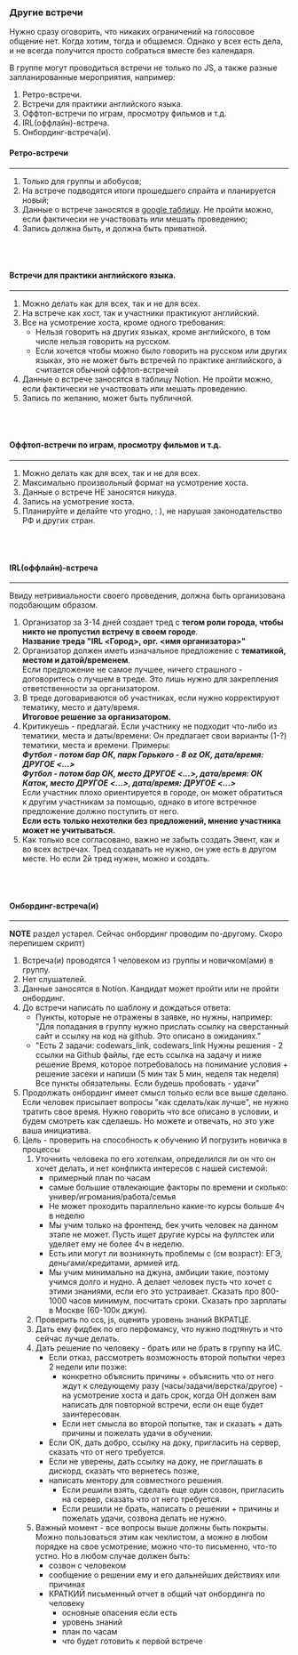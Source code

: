 ### Другие встречи

Нужно сразу оговорить, что никаких ограничений на голосовое общение нет.
Когда хотим, тогда и общаемся. Однако у всех есть дела,
и не всегда получится просто собраться вместе без календаря.

В группе могут проводиться встречи не только по JS,
а также разные запланированные мероприятия, например:

1. Ретро-встречи.
2. Встречи для практики английского языка.
3. Оффтоп-встречи по играм, просмотру фильмов и т.д.
4. IRL(оффлайн)-встреча.
5. Онбординг-встреча(и).

#### Ретро-встречи
---
1. Только для группы и абобусов;
2. На встрече подводятся итоги прошедшего спрайта и планируется новый;
3. Данные о встрече заносятся в [google таблицу](https://docs.google.com/spreadsheets/d/1glsNm6TBWLS1z2O0vnukydNKmYqjd6Kr3-YF5yncZXk).
   Не пройти можно, если фактически не участвовать или мешать проведению;
4. Запись должна быть, и должна быть приватной.
<br/>
<br/>

#### Встречи для практики английского языка.
---
1. Можно делать как для всех, так и не для всех.
2. На встрече как хост, так и участники практикуют английский.
3. Все на усмотрение хоста, кроме одного требования:
   - Нельзя говорить на других языках, кроме английского, в том числе нельзя говорить на русском.
   - Если хочется чтобы можно было говорить на русском или других языках, это не может быть
     встречей по практике английского, а считается обычной оффтоп-встречей
4. Данные о встрече заносятся в таблицу Notion.
   Не пройти можно, если фактически не участвовать или мешать проведению.
5. Запись по желанию, может быть публичной.
<br/>
<br/>

#### Оффтоп-встречи по играм, просмотру фильмов и т.д.
---
1. Можно делать как для всех, так и не для всех.
2. Максимально произвольный формат на усмотрение хоста.
3. Данные о встрече НЕ заносятся никуда.
4. Запись на усмотрение хоста.
5. Планируйте и делайте что угодно, : ), не нарушая законодательство РФ и других стран.
<br/>
<br/>

#### IRL(оффлайн)-встреча
---
Ввиду нетривиальности своего проведения, должна быть организована подобающим образом.
1. Организатор за 3-14 дней создает тред с **тегом роли города, чтобы никто не пропустил встречу в своем городе**.  
   **Название треда "IRL <Город>, орг. <имя организатора>"**
2. Организатор должен иметь изначальное предложение с **тематикой, местом и датой/временем**.  
   Если предложение не самое лучшее, ничего страшного - договоритесь о лучшем в треде.
   Это лишь нужно для закрепления ответственности за организатором.
3. В треде договариваются об участниках, если нужно корректируют тематику, место и дату/время.  
   **Итоговое решение за организатором.**
4. Критикуешь - предлагай.
   Если участнику не подходит что-либо из тематики, места и даты/времени:
   Он предлагает свои варианты (1-?) тематики, места и времени. Примеры:  
   ___Футбол - потом бар ОК, парк Горького - 8 oz ОК, дата/время: ДРУГОЕ <...>___  
   ___Футбол - потом бар ОК, место ДРУГОЕ <...>, дата/время: ОК___  
   ___Каток, место ДРУГОЕ <...>, дата/время: ДРУГОЕ <...>___  
   Если участник плохо ориентируется в городе, он может обратиться к другим участникам за помощью,
   однако в итоге встречное предложение должно поступить от него.  
   **Если есть только нехотелки без предложений, мнение участника может не учитываться.**
5. Как только все согласовано, важно не забыть создать Эвент, как и во всех встречах.
   Тред создавать не нужно, он уже есть в другом месте. Но если 2й тред нужен, можно и создать.
<br/>
<br/>

#### Онбординг-встреча(и)
---
**NOTE** раздел устарел. Сейчас онбординг проводим по-другому. Скоро перепишем скрипт)  

1. Встреча(и) проводятся 1 человеком из группы и новичком(ами) в группу.
2. Нет слушателей.
3. Данные заносятся в Notion. Кандидат может пройти или не пройти онбординг.
4. До встречи написать по шаблону и дождаться ответа:
   - Пункты, которые не отражены в заявке, но нужны, например:  
     "Для попадания в группу нужно прислать ссылку на сверстанный сайт и ссылку на код на github.
     Это описано в ожиданиях." 
   - "Есть 2 задачи: codewars_link, codewars_link
     Нужны решения - 2 ссылки на Github файлы, где есть ссылка на задачу и ниже решение
     Время, которое потребовалось на понимание условия + решение засеки и напиши (5 мин так 5 мин, неделя так неделя)
     Все пункты обязательны. Если будешь пробовать - удачи"
5. Продолжать онбординг имеет смысл только если все выше сделано.
   Если человек присылает вопросы "как сделать/как лучше", не нужно тратить свое время.
   Нужно говорить что все описано в условии, и будем смотреть как сделаешь.
   Но можете и отвечать, но это уже ваша инициатива.
6. Цель - проверить на способность к обучению И погрузить новичка в процессы
   1. Уточнить человека по его хотелкам, определился ли он что он хочет делать,
      и нет конфликта интересов с нашей системой:
      - примерный план по часам
      - самые большие отвлекающие факторы по времени и сколько: универ/игромания/работа/семья
      - Не может проходить параллельно какие-то курсы больше 4ч в неделю
      - Мы учим только на фронтенд, бек учить человек на данном этапе не может.
        Пусть ищет другие курсы на фуллстек или уделяет ему не более 4ч в неделю.
      - Есть или могут ли возникнуть проблемы с (см возраст): ЕГЭ, деньгами/кредитами, армией итд.
      - Мы учим минимально на джуна, амбиции такие, поэтому учимся долго и нудно.
        А делает человек пусть что хочет с этими знаниями, если его это устраивает.
        Сказать про 800-1000 часов минимум, посчитать сроки.
        Сказать про зарплаты в Москве (60-100к джун).
   2. Проверить по ccs, js, оценить уровень знаний ВКРАТЦЕ.
   3. Дать ему фидбек по его перфомансу, что нужно подтянуть и что сейчас лучше делать.
   4. Дать решение по человеку - брать или не брать в группу на ИС.
      - Если отказ, рассмотреть возможность второй попытки через 2 недели или позже:
        - конкретно объяснить причины + объяснить что от него ждут к следующему разу
          (часы/задачи/верстка/другое) - на усмотрение хоста и дать срок,
          когда ОН должен вам написать для повторной встречи, если он еще будет заинтересован.
        - Если нет смысла во второй попытке, так и сказать + дать причины и пожелать удачи в обучении.
      - Если ОК, дать добро, ссылку на доку, пригласить на сервер, сказать что от него требуется.
      - Если не уверены, дать ссылку на доку, не приглашать в дискорд, сказать что вернетесь позже,
      - написать ментору для совместного решения.
        - Если решили взять, сделать еще один созвон, пригласить на сервер, сказать что от него требуется.
        - Если решили не брать, написать о решении + причины и пожелать удачи, созвона делать не нужно.
   5. Важный момент - все вопросы выше должны быть покрыты. Можно пользоваться этим как чеклистом,
      а можно в любом порядке на свое усмотрение, можно что-то письменно, что-то устно.
      Но в любом случае должен быть:
      - созвон с человеком
      - сообщение о решении ему и его дальнейших действиях или причинах
      - КРАТКИЙ письменный отчет в общий чат онбординга по человеку
        - основные опасения если есть 
        - уровень знаний
        - план по часам
        - что будет готовить к первой встрече
